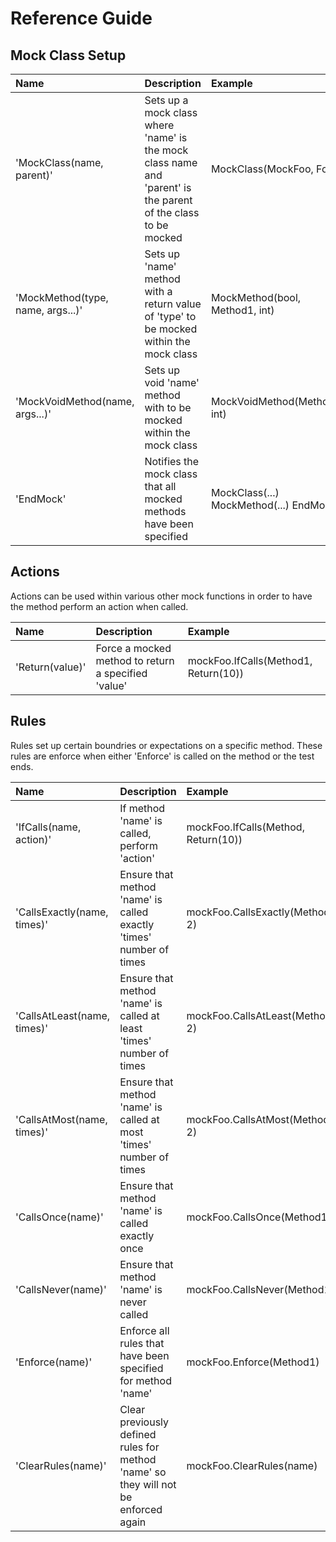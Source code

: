 # Reference Guide

## Mock Class Setup

| Name | Description | Example |
|:-----|:------------|:--------|
| 'MockClass(name, parent)' | Sets up a mock class where 'name' is the mock class name and 'parent' is the parent of the class to be mocked | MockClass(MockFoo, Foo) |
| 'MockMethod(type, name, args...)' | Sets up 'name' method with a return value of 'type' to be mocked within the mock class | MockMethod(bool, Method1, int) |
| 'MockVoidMethod(name, args...)' | Sets up void 'name' method with to be mocked within the mock class | MockVoidMethod(Method2, int) |
| 'EndMock' | Notifies the mock class that all mocked methods have been specified | MockClass(...) MockMethod(...) EndMock |

## Actions

Actions can be used within various other mock functions in order to have the method perform an action when called.

| Name | Description | Example |
|:-----|:------------|:--------|
| 'Return(value)' | Force a mocked method to return a specified 'value' | mockFoo.IfCalls(Method1, Return(10)) |

## Rules

Rules set up certain boundries or expectations on a specific method. These rules are enforce when either 'Enforce' is called on the method or the test ends.

| Name | Description | Example |
|:-----|:------------|:--------|
| 'IfCalls(name, action)' | If method 'name' is called, perform 'action' | mockFoo.IfCalls(Method, Return(10)) |
| 'CallsExactly(name, times)' | Ensure that method 'name' is called exactly 'times' number of times | mockFoo.CallsExactly(Method1, 2) |
| 'CallsAtLeast(name, times)' | Ensure that method 'name' is called at least 'times' number of times | mockFoo.CallsAtLeast(Method1, 2) |
| 'CallsAtMost(name, times)' | Ensure that method 'name' is called at most 'times' number of times | mockFoo.CallsAtMost(Method1, 2) |
| 'CallsOnce(name)' | Ensure that method 'name' is called exactly once | mockFoo.CallsOnce(Method1) |
| 'CallsNever(name)' | Ensure that method 'name' is never called | mockFoo.CallsNever(Method1) |
| 'Enforce(name)' | Enforce all rules that have been specified for method 'name' | mockFoo.Enforce(Method1) |
| 'ClearRules(name)' | Clear previously defined rules for method 'name' so they will not be enforced again | mockFoo.ClearRules(name) |
